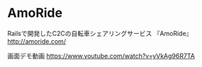 # AmoRide
Railsで開発したC2Cの自転車シェアリングサービス 『AmoRide』 
http://amoride.com/

画面デモ動画
https://www.youtube.com/watch?v=yVkAg96R7TA

